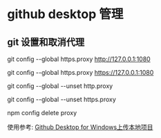 # github desktop 管理

## git 设置和取消代理

git config --global https.proxy http://127.0.0.1:1080

git config --global https.proxy https://127.0.0.1:1080

git config --global --unset http.proxy

git config --global --unset https.proxy

npm config delete proxy

使用参考: [Github Desktop for Windows上传本地项目](https://www.jianshu.com/p/ad2e1721799f?utm_campaign=maleskine&utm_content=note&utm_medium=seo_notes&utm_source=recommendation)